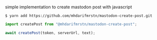 simple implementation to create mastodon post with javascript

`$ yarn add https://github.com/mhdarifmrstn/mastodon-create-post.git`

```ts
import createPost from "@mhdarifmrstn/mastodon-create-post";

await createPost(token, serverUrl, text);
```

